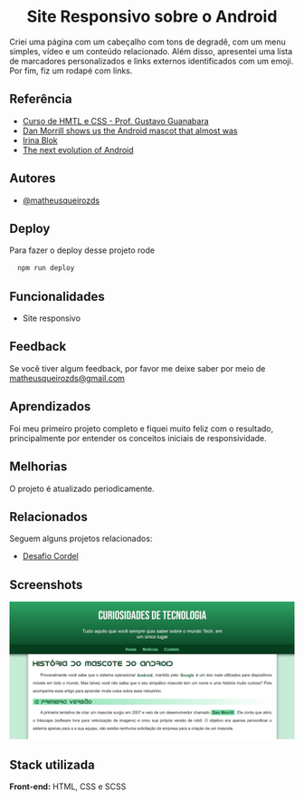 <h1 align="center">Site Responsivo sobre o Android</h1>

Criei uma página com um cabeçalho com tons de degradê, com um menu simples, vídeo e um conteúdo relacionado. Além disso, apresentei uma lista de marcadores personalizados e links externos identificados com um emoji. Por fim, fiz um rodapé com links.

## Referência

- [Curso de HMTL e CSS - Prof. Gustavo Guanabara](https://github.com/gustavoguanabara/html-css)
- [Dan Morrill shows us the Android mascot that almost was](https://androidcommunity.com/dan-morrill-shows-us-the-android-mascot-that-almost-was-20130103/)
- [Irina Blok](https://www.irinablok.com/)
- [The next evolution of Android](https://www.youtube.com/watch?v=l2UDgpLz20M)

## Autores

- [@matheusqueirozds](https://www.github.com/matheusqueirozds)

## Deploy

Para fazer o deploy desse projeto rode

```bash
  npm run deploy
```

## Funcionalidades

- Site responsivo

## Feedback

Se você tiver algum feedback, por favor me deixe saber por meio de matheusqueirozds@gmail.com

## Aprendizados

Foi meu primeiro projeto completo e fiquei muito feliz com o resultado, principalmente por entender os conceitos iniciais de responsividade.

## Melhorias

O projeto é atualizado periodicamente.

## Relacionados

Seguem alguns projetos relacionados:

- [Desafio Cordel](https://github.com/matheusqueirozds/desafio-cordel)

## Screenshots

![App Screenshot](/Screenshot_1.png)

## Stack utilizada

**Front-end:** HTML, CSS e SCSS
